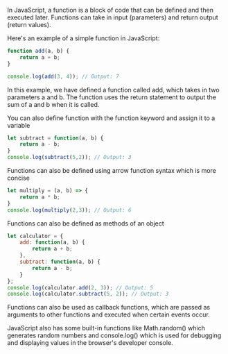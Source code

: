 In JavaScript, a function is a block of code that can be defined and then executed later. Functions can take in input (parameters) and return output (return values).

Here's an example of a simple function in JavaScript:

```js
function add(a, b) {
    return a + b;
}

console.log(add(3, 4)); // Output: 7
```

In this example, we have defined a function called add, which takes in two parameters a and b. The function uses the return statement to output the sum of a and b when it is called.

You can also define function with the function keyword and assign it to a variable

```js
let subtract = function(a, b) {
    return a - b;
}
console.log(subtract(5,2)); // Output: 3
```

Functions can also be defined using arrow function syntax which is more concise

```js
let multiply = (a, b) => {
    return a * b;
}
console.log(multiply(2,3)); // Output: 6
```

Functions can also be defined as methods of an object

```js
let calculator = {
    add: function(a, b) {
        return a + b;
    },
    subtract: function(a, b) {
        return a - b;
    }
};
console.log(calculator.add(2, 3)); // Output: 5
console.log(calculator.subtract(5, 2)); // Output: 3
```

Functions can also be used as callback functions, which are passed as arguments to other functions and executed when certain events occur.

JavaScript also has some built-in functions like Math.random() which generates random numbers and console.log() which is used for debugging and displaying values in the browser's developer console.


